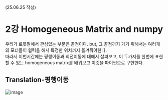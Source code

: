 (25.06.25 작성)
# 2강 Homogeneous Matrix and numpy
우리가 로봇팔에서 관심있는 부분은 끝점이다. but, 그 끝점까지 가기 위해서는 여러개의 모터들이 협력을 해서 특정한 위치까지 옮겨줘야한다.    
따라서 이번시간에는 평행이동과 회전이동에 대해서 살펴보고, 이 두가지를 한번에 표현할 수 있는 homogeneous matrix를 배워보고 이것을 파이썬으로 구현한다.    
## Translation-평행이동
![image](https://github.com/user-attachments/assets/be0a60fa-e736-423d-9ee7-9b7364c32f32)

